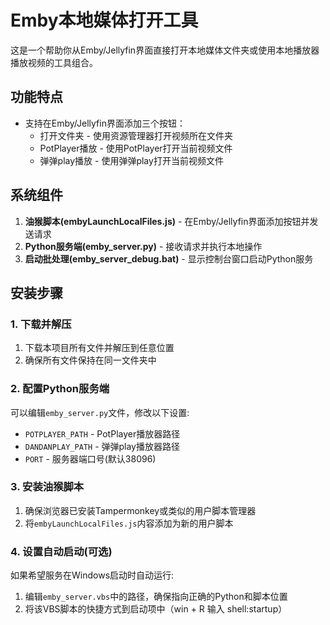 # Emby本地媒体打开工具

这是一个帮助你从Emby/Jellyfin界面直接打开本地媒体文件夹或使用本地播放器播放视频的工具组合。

## 功能特点

- 支持在Emby/Jellyfin界面添加三个按钮：
  - 打开文件夹 - 使用资源管理器打开视频所在文件夹
  - PotPlayer播放 - 使用PotPlayer打开当前视频文件
  - 弹弹play播放 - 使用弹弹play打开当前视频文件

## 系统组件

1. **油猴脚本(embyLaunchLocalFiles.js)** - 在Emby/Jellyfin界面添加按钮并发送请求
2. **Python服务端(emby_server.py)** - 接收请求并执行本地操作
3. **启动批处理(emby_server_debug.bat)** - 显示控制台窗口启动Python服务

## 安装步骤

### 1. 下载并解压

1. 下载本项目所有文件并解压到任意位置
2. 确保所有文件保持在同一文件夹中

### 2. 配置Python服务端

可以编辑`emby_server.py`文件，修改以下设置:
- `POTPLAYER_PATH` - PotPlayer播放器路径
- `DANDANPLAY_PATH` - 弹弹play播放器路径
- `PORT` - 服务器端口号(默认38096)

### 3. 安装油猴脚本

1. 确保浏览器已安装Tampermonkey或类似的用户脚本管理器
2. 将`embyLaunchLocalFiles.js`内容添加为新的用户脚本

### 4. 设置自动启动(可选)

如果希望服务在Windows启动时自动运行:
1. 编辑`emby_server.vbs`中的路径，确保指向正确的Python和脚本位置
2. 将该VBS脚本的快捷方式到启动项中（win + R 输入 shell:startup）
